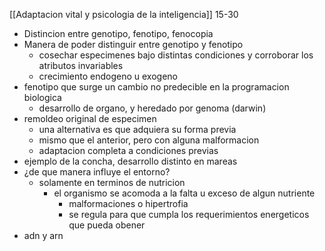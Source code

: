 [[Adaptacion vital y psicologia de la inteligencia]]
15-30

- Distincion entre genotipo, fenotipo, fenocopia
- Manera de poder distinguir entre genotipo y fenotipo
	- cosechar especimenes bajo distintas condiciones y corroborar los atributos invariables
	- crecimiento endogeno u exogeno
- fenotipo que surge un cambio no predecible en la programacion biologica
	- desarrollo de organo, y heredado por genoma (darwin)
- remoldeo original de especimen
	- una alternativa es que adquiera su forma previa
	- mismo que el anterior, pero con alguna malformacion
	- adaptacion completa a condiciones previas
- ejemplo de la concha, desarrollo distinto en mareas
- ¿de que manera influye el entorno?
	- solamente en terminos de nutricion
		- el organismo se acomoda a la falta u exceso de algun nutriente
			- malformaciones o hipertrofia
			- se regula para que cumpla los requerimientos energeticos que pueda obener
- adn y arn